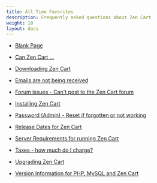 ```yaml
---
title: All Time Favorites
description: Frequently asked questions about Zen Cart 
weight: 10
layout: docs
---
```


<!-- unlike other _index.md files, this one SHOULD have direct links -->
<!-- please keep in alphabetic order -->
<!-- remember to start links with / -->

* [Blank Page](/user/troubleshooting/blank_page/)

* [Can Zen Cart ...](/user/miscellaneous/can_zen_cart/)

* [Downloading Zen Cart](/user/first_steps/get_zen_cart/)

* [Emails are not being received](/user/email/emails_not_received)

* [Forum issues - Can't post to the Zen Cart forum](/user/first_steps/forum_issues/)

* [Installing Zen Cart](/user/first_steps/how_do_i_install/)

* [Password (Admin) - Reset if forgotten or not working](/user/troubleshooting/reset_admin_password/) 

* [Release Dates for Zen Cart](/user/about_us/release_history/)

* [Server Requirements for running Zen Cart](/user/first_steps/server_requirements/)

* [Taxes - how much do I charge?](/user/localization/taxes/)

* [Upgrading Zen Cart](/user/upgrading/upgrading/)  

* [Version Information for PHP, MySQL and Zen Cart](/user/first_steps/version/)

